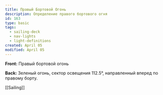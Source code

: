 ```yaml
---
title: Правый Бортовой Огонь
description: Определение правого бортового огня
id: 163
type: basic
tags:
  - sailing-deck
  - nav-lights
  - light-definitions
created: April 05
modified: April 05
---
```

**Front:**
Правый бортовой огонь

**Back:**
Зеленый огонь, сектор освещения 112.5°, направленный вперед по правому борту.

[[Sailing]] 